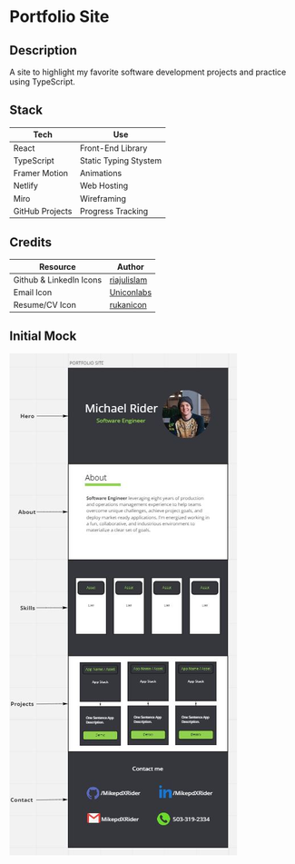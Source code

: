 # Portfolio Site

## Description

A site to highlight my favorite software development projects and practice using TypeScript.

## Stack

| Tech            | Use                   |
| --------------- | --------------------- |
| React           | Front-End Library     |
| TypeScript      | Static Typing Stystem |
| Framer Motion   | Animations            |
| Netlify         | Web Hosting           |
| Miro            | Wireframing           |
| GitHub Projects | Progress Tracking     |

## Credits

| Resource                | Author                                                      |
| ----------------------- | ----------------------------------------------------------- |
| Github & LinkedIn Icons | [riajulislam](https://www.flaticon.com/authors/riajulislam) |
| Email Icon              | [Uniconlabs](https://www.flaticon.com/authors/uniconlabs)   |
| Resume/CV Icon          | [rukanicon](https://www.flaticon.com/authors/rukanicon)     |

## Initial Mock

![Initial Mock](./public/initial-mock.JPG)
